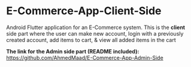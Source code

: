 # E-Commerce-App-Client-Side
Android Flutter application for an E-Commerce system. This is the **client** side part where the user can make new account, login with a previously created account, add items to cart, & view all added items in the cart

**The link for the Admin side part (README included):**
https://github.com/AhmedMaad/E-Commerce-App-Admin-Side
